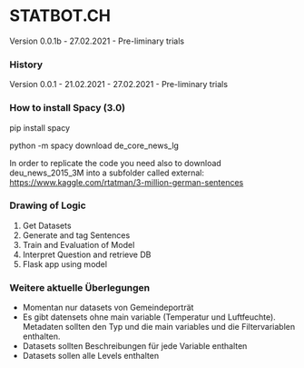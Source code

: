 # STATBOT.CH
Version 0.0.1b - 27.02.2021 - Pre-liminary trials

### History
Version 0.0.1 - 21.02.2021 - 27.02.2021 - Pre-liminary trials

### How to install Spacy (3.0)
pip install spacy

python -m spacy download de_core_news_lg

In order to replicate the code you need also to download deu_news_2015_3M into a subfolder called external:
https://www.kaggle.com/rtatman/3-million-german-sentences

### Drawing of Logic
1. Get Datasets
2. Generate and tag Sentences
3. Train and Evaluation of Model
4. Interpret Question and retrieve DB
5. Flask app using model

### Weitere aktuelle Überlegungen
- Momentan nur datasets von Gemeindeporträt
- Es gibt datensets ohne main variable (Temperatur und Luftfeuchte). Metadaten sollten den Typ und die main variables und die Filtervariablen enthalten.
- Datasets sollten Beschreibungen für jede Variable enthalten
- Datasets sollen alle Levels enthalten
